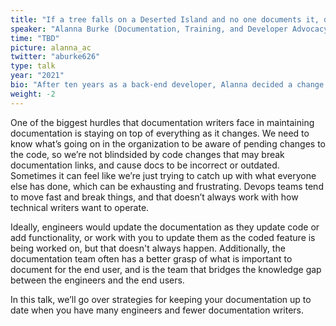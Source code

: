 ```yaml
---
title: "If a tree falls on a Deserted Island and no one documents it, does it make a noise?"
speaker: "Alanna Burke (Documentation, Training, and Developer Advocacy @ amazee.io)"
time: "TBD"
picture: alanna_ac
twitter: "aburke626"
type: talk
year: "2021"
bio: "After ten years as a back-end developer, Alanna decided a change was in order. Still carrying a torch for Drupal, content management systems, and helping others, she is now working as a documentation writer, trainer, and developer advocate at Amazee.io. Alanna also serves as a track chair for DrupalCon North America, is on the leadership team of Drupal Diversity and Inclusion, and serves the Drupal Community Working Group as an ambassador to Drupal Diversity and Inclusion. The proud owner of many pets, including several guinea pigs, she is also very involved in animal rescue."
weight: -2
---
```


One of the biggest hurdles that documentation writers face in maintaining documentation is staying on top of everything as it changes. We need to know what’s going on in the organization to be aware of pending changes to the code, so we’re not blindsided by code changes that may break documentation links, and cause docs to be incorrect or outdated. Sometimes it can feel like we’re just trying to catch up with what everyone else has done, which can be exhausting and frustrating. Devops teams tend to move fast and break things, and that doesn’t always work with how technical writers want to operate.

Ideally, engineers would update the documentation as they update code or add functionality, or work with you to update them as the coded feature is being worked on, but that doesn't always happen. Additionally, the documentation team often has a better grasp of what is important to document for the end user, and is the team that bridges the knowledge gap between the engineers and the end users.

In this talk, we’ll go over strategies for keeping your documentation up to date when you have many engineers and fewer documentation writers. 